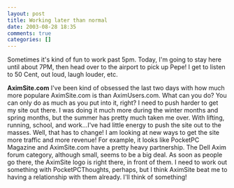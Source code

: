 ```yaml
---
layout: post
title: Working later than normal
date: 2003-08-28 18:35
comments: true
categories: []
---
```

Sometimes it's kind of fun to work past 5pm. Today, I'm going to stay here until about 7PM, then head over to the airport to pick up Pepe! I get to listen to 50 Cent, out loud, laugh louder, etc.

<b>AximSite.com</b>
I've been kind of obsessed the last two days with how much more populare AximSite.com is than AximUsers.com. What can you do? You can only do as much as you put into it, right? I need to push harder to get my site out there. I was doing it much more during the winter months and spring months, but the summer has pretty much taken me over. With lifting, running, school, and work...I've had little energy to push the site out to the masses. Well, that has to change! I am looking at new ways to get the site more traffic and more revenue! For example, it looks like PocketPC Magazine and AximSite.com have a pretty heavy partnership. The Dell Axim forum category, although small, seems to be a big deal. As soon as people go there, the AximSite logo is right there, in front of them. I need to work out something with PocketPCThoughts, perhaps, but I think AximSite beat me to having a relationship with them already. I'll think of something!
